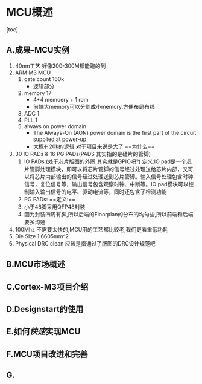 # MCU概述

[toc]

## A.成果-MCU实例

1. 40nm工艺
   好像200-300M都能跑的到
2. ARM M3 MCU
   1. gate count 160k
      * 逻辑部分
   2. memory 17
      * 4*4 memoery + 1 rom
      * 前端大memory可以分割成小memory,方便布局布线
   3. ADC 1
   4. PLL 1
   5. always on power domain
      * The Always-On (AON) power domain is the first part of the circuit supplied at power-up
      * 大概有20k的逻辑,对于项目来说是大了 ==为什么==
3. 30 IO PADs & 16 PG PADs(PADS 其实指的是硅片的管脚)
   1. IO PADs:(处于芯片版图的外圈,其实就是GPIO吧?)
   定义:IO pad是一个芯片管脚处理模块，即可以将芯片管脚的信号经过处理送给芯片内部，又可以将芯片内部输出的信号经过处理送到芯片管脚。输入信号处理包含时钟信号，复位信号等，输出信号包含观察时钟、中断等。IO pad模块可以控制输入输出信号的电平、驱动电流等，同时还包含了检测功能
   2. PG PADs:
   ==定义:==
   3. 小于48脚采用QFP48封装
   4. 因为封装四周有脚,所以后端的Floorplan的分布的均匀些,所以前端和后端要多沟通
4. 100Mhz
   不需要太快的,MCU用的工艺都比较老,我们更看重低功耗
5. Die SIze
   1.6605mm^2
6. Physical DRC clean
   应该是指通过了版图的DRC设计规范吧

## B.MCU市场概述

## C.Cortex-M3项目介绍

## D.Designstart的使用

## E.如何*快速*实现MCU

## F.MCU项目改进和完善

## G.
